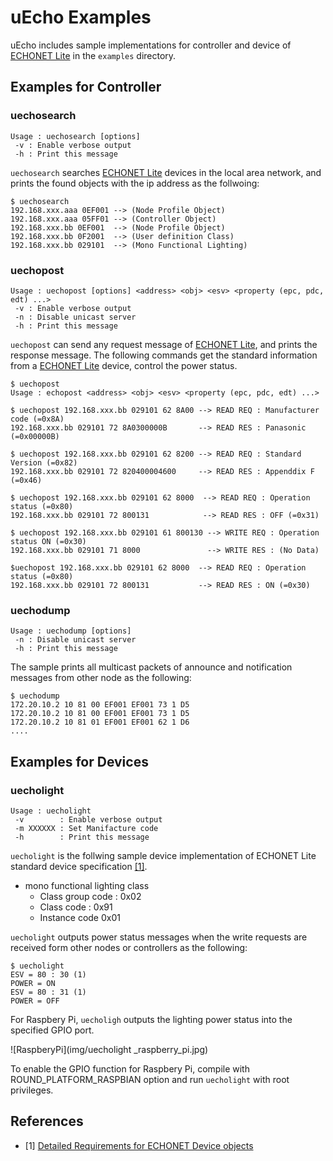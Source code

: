 # uEcho Examples

uEcho includes sample implementations for controller and device of [ECHONET Lite][enet] in the `examples` directory.

## Examples for Controller

### uechosearch

```
Usage : uechosearch [options]
 -v : Enable verbose output
 -h : Print this message
```

`uechosearch` searches [ECHONET Lite][enet] devices in the local area network, and prints the found objects with the ip address as the follwoing:

```
$ uechosearch
192.168.xxx.aaa 0EF001 --> (Node Profile Object)
192.168.xxx.aaa 05FF01 --> (Controller Object)
192.168.xxx.bb 0EF001  --> (Node Profile Object)
192.168.xxx.bb 0F2001  --> (User definition Class)
192.168.xxx.bb 029101  --> (Mono Functional Lighting)
```

### uechopost

```
Usage : uechopost [options] <address> <obj> <esv> <property (epc, pdc, edt) ...>
 -v : Enable verbose output
 -n : Disable unicast server
 -h : Print this message
```

`uechopost` can send any request message of [ECHONET Lite][enet], and prints the response message. The following commands get the standard information from a [ECHONET Lite][enet] device, control the power status.

```
$ uechopost
Usage : echopost <address> <obj> <esv> <property (epc, pdc, edt) ...>

$ uechopost 192.168.xxx.bb 029101 62 8A00 --> READ REQ : Manufacturer code (=0x8A)
192.168.xxx.bb 029101 72 8A0300000B       --> READ RES : Panasonic (=0x00000B)

$ uechopost 192.168.xxx.bb 029101 62 8200 --> READ REQ : Standard Version (=0x82)
192.168.xxx.bb 029101 72 820400004600     --> READ RES : Appenddix F (=0x46)

$ uechopost 192.168.xxx.bb 029101 62 8000  --> READ REQ : Operation status (=0x80)
192.168.xxx.bb 029101 72 800131            --> READ RES : OFF (=0x31)

$ uechopost 192.168.xxx.bb 029101 61 800130 --> WRITE REQ : Operation status ON (=0x30)
192.168.xxx.bb 029101 71 8000               --> WRITE RES : (No Data)

$uechopost 192.168.xxx.bb 029101 62 8000  --> READ REQ : Operation status (=0x80)
192.168.xxx.bb 029101 72 800131           --> READ RES : ON (=0x30)
```

### uechodump

```
Usage : uechodump [options]
 -n : Disable unicast server
 -h : Print this message
```

The sample prints all multicast packets of announce and notification messages from other node as the following:

```
$ uechodump
172.20.10.2 10 81 00 EF001 EF001 73 1 D5
172.20.10.2 10 81 00 EF001 EF001 73 1 D5
172.20.10.2 10 81 01 EF001 EF001 62 1 D6
....
```

## Examples for Devices

### uecholight

```
Usage : uecholight
 -v        : Enable verbose output
 -m XXXXXX : Set Manifacture code
 -h        : Print this message
 ```

`uecholight` is the follwing sample device implementation of ECHONET Lite standard device specification [\[1\]][enet-spec].

- mono functional lighting class
  - Class group code : 0x02
  - Class code : 0x91
  - Instance code 0x01

`uecholight` outputs power status messages when the write requests are received form other nodes or controllers as the following:

```
$ uecholight
ESV = 80 : 30 (1)
POWER = ON
ESV = 80 : 31 (1)
POWER = OFF
```

For Raspbery Pi, `uecholigh` outputs the lighting power status into the specified GPIO port.

![RaspberyPi](img/uecholight _raspberry_pi.jpg)

To enable the GPIO function for Raspbery Pi, compile with ROUND_PLATFORM_RASPBIAN option and run `uecholight` with root privileges.

## References

- \[1\] [Detailed Requirements for ECHONET Device objects][enet-spec]

[enet]:http://echonet.jp/english/
[enet-spec]:http://www.echonet.gr.jp/english/spec/index.htm
